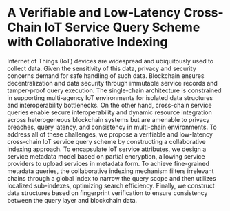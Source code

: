# A Verifiable and Low-Latency Cross-Chain IoT Service Query Scheme with Collaborative Indexing
 Internet of Things (IoT) devices are widespread and ubiquitously used to collect data. Given the sensitivity of this data, privacy and security concerns demand for safe handling of such data. Blockchain ensures decentralization and data security through immutable service records and tamper-proof query execution. The single-chain architecture is constrained in supporting multi-agency IoT environments for isolated data structures and interoperability bottlenecks. On the other hand, cross-chain service queries enable secure interoperability and dynamic resource integration across heterogeneous blockchain systems but are amenable to privacy breaches, query latency, and consistency in multi-chain environments. To address all of these challenges, we propose a verifiable and low-latency cross-chain IoT service query scheme by constructing a collaborative indexing approach.
To encapsulate IoT service attributes, we design a service metadata model based on partial encryption, allowing service providers to upload services in metadata form. To achieve fine-grained metadata queries, the collaborative indexing mechanism filters irrelevant chains through a global index to narrow the query scope and then utilizes localized sub-indexes, optimizing search efficiency. Finally, we construct data structures based on fingerprint verification to ensure consistency between the query layer and blockchain data.

